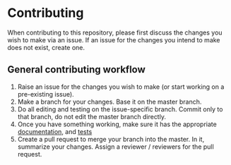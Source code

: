 # Contributing
When contributing to this repository, please first discuss the changes you wish to make via an issue. If an issue for the changes you intend to make does not exist, create one.

## General contributing workflow
1. Raise an issue for the changes you wish to make (or start working on a pre-existing issue).
2. Make a branch for your changes. Base it on the master branch.
3. Do all editing and testing on the issue-specific branch. Commit only to that branch, do not edit the master branch directly.
4. Once you have something working, make sure it has the appropriate [documentation](./instructions/generating_documentation.md), and [tests](./instructions/testing.md)
5. Create a pull request to merge your branch into the master. In it, summarize your changes. Assign a reviewer / reviewers for the pull request.

